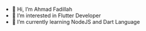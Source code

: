 - 👋 Hi, I’m Ahmad Fadillah
- 👀 I’m interested in Flutter Developer
- 🌱 I’m currently learning NodeJS and Dart Language

<!---
afustrator/afustrator is a ✨ special ✨ repository because its `README.md` (this file) appears on your GitHub profile.
You can click the Preview link to take a look at your changes.
--->
